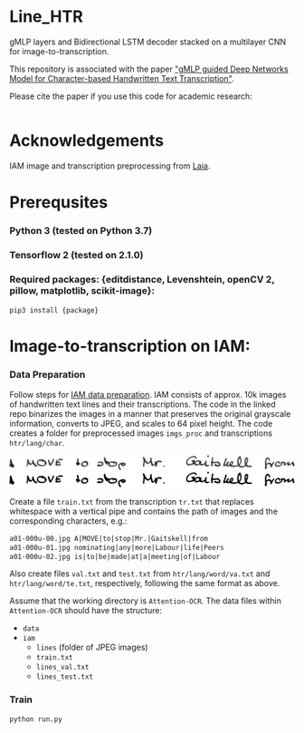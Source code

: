 # Line_HTR

gMLP layers and Bidirectional LSTM decoder stacked on a multilayer CNN for image-to-transcription.

This repository is associated with the paper ["gMLP guided Deep Networks Model for Character-based Handwritten Text Transcription"](url).

Please cite the paper if you use this code for academic research:

```

```

# Acknowledgements

IAM image and transcription preprocessing from [Laia](https://github.com/jpuigcerver/Laia/).

# Prerequsites

### Python 3 (tested on Python 3.7)

### Tensorflow 2 (tested on 2.1.0)

### Required packages: {editdistance, Levenshtein, openCV 2, pillow, matplotlib, scikit-image}:

```
pip3 install {package}
```

# Image-to-transcription on IAM:

### Data Preparation
Follow steps for [IAM data preparation](https://github.com/jpuigcerver/Laia/tree/iam_new/egs/iam#data-preparation). IAM consists of approx. 10k images of handwritten text lines and their transcriptions. The code in the linked repo binarizes the images in a manner that preserves the original grayscale information, converts to JPEG, and scales to 64 pixel height. The code creates a folder for preprocessed images `imgs_proc` and transcriptions `htr/lang/char`.

![IAM original](demo/a01-000u-00.png)
![IAM preprocessed](demo/a01-000u-00.jpg)

Create a file `train.txt` from the transcription `tr.txt` that replaces whitespace with a vertical pipe and contains the path of images and the corresponding characters, e.g.:

```
a01-000u-00.jpg A|MOVE|to|stop|Mr.|Gaitskell|from
a01-000u-01.jpg nominating|any|more|Labour|life|Peers
a01-000u-02.jpg is|to|be|made|at|a|meeting|of|Labour
```
Also create files `val.txt` and `test.txt` from `htr/lang/word/va.txt` and `htr/lang/word/te.txt`, respectively, following the same format as above. 

Assume that the working directory is `Attention-OCR`. The data files within `Attention-OCR` should have the structure:

- `data`
- `iam`
  - `lines` (folder of JPEG images)
  - `train.txt`
  - `lines_val.txt`
  - `lines_test.txt`

### Train

```
python run.py 

```

